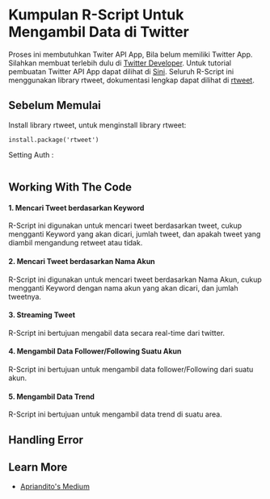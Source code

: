 # Kumpulan R-Script Untuk Mengambil Data di Twitter

Proses ini membutuhkan Twiter API App, Bila belum memiliki Twitter App. Silahkan membuat terlebih dulu di [Twitter Developer](https://developer.twitter.com/en/apps). 
Untuk tutorial pembuatan Twitter API App dapat dilihat di [Sini](https://docs.inboundnow.com/guide/create-twitter-application/). 
Seluruh R-Script ini menggunakan library rtweet, dokumentasi lengkap dapat dilihat di [rtweet](https://github.com/mkearney/rtweet).

## Sebelum Memulai

Install library rtweet, untuk menginstall library rtweet:
```
install.package('rtweet')
```
Setting Auth :
```

```

## Working With The Code

#### 1. Mencari Tweet berdasarkan Keyword
R-Script ini digunakan untuk mencari tweet berdasarkan tweet, cukup mengganti Keyword yang akan dicari, jumlah tweet, dan apakah tweet yang diambil mengandung retweet atau tidak. 

#### 2. Mencari Tweet berdasarkan Nama Akun
R-Script ini digunakan untuk mencari tweet berdasarkan Nama Akun, cukup mengganti Keyword dengan nama akun yang akan dicari, dan jumlah tweetnya. 

#### 3. Streaming Tweet
R-Script ini bertujuan mengabil data secara real-time dari twitter. 

#### 4. Mengambil Data Follower/Following Suatu Akun
R-Script ini bertujuan untuk mengambil data follower/Following dari suatu akun. 

#### 5. Mengambil Data Trend
R-Script ini bertujuan untuk mengambil data trend di suatu area. 


## Handling Error



## Learn More
* [Apriandito's Medium](https://medium.com/@apriandito)

